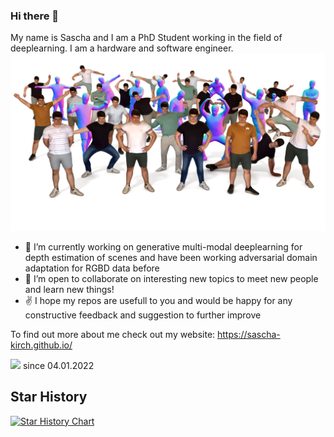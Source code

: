 ### Hi there 👋

My name is Sascha and I am a PhD Student working in the field of deeplearning. 
I am a hardware and software engineer.
<img src="assets/images/saschas.png" width="800" />

- 🔭 I’m currently working on generative multi-modal deeplearning for depth estimation of scenes and have been working adversarial domain adaptation for RGBD data before
- 👯 I’m open to collaborate on interesting new topics to meet new people and learn new things!
- :v: I hope my repos are usefull to you and would be happy for any constructive feedback and suggestion to further improve

To find out more about me check out my website: https://sascha-kirch.github.io/ 

![](https://komarev.com/ghpvc/?username=saki1309&color=yellow) since 04.01.2022

## Star History
[![Star History Chart](https://api.star-history.com/svg?repos=sascha-kirch/Communication_Modulation,sascha-kirch/ML_Notebooks,sascha-kirch/DeepSaki&type=Date)](https://star-history.com/#sascha-kirch/Communication_Modulation&sascha-kirch/ML_Notebooks&sascha-kirch/DeepSaki&Date)
